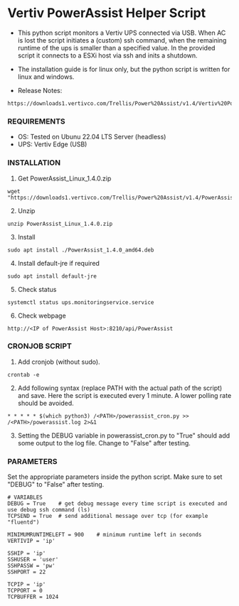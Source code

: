 # Vertiv PowerAssist Helper Script
- This python script monitors a Vertiv UPS connected via USB. When AC is lost the script initiates a (custom) ssh command, when the remaining runtime of the ups is smaller than a specified value. In the provided script it connects to a ESXi host via ssh and inits a shutdown.
- The installation guide is for linux only, but the python script is written for linux and windows.

- Release Notes:
```
https://downloads1.vertivco.com/Trellis/Power%20Assist/v1.4/Vertiv%20Power%20Assist%20Release%20Notes%20v1.4_VERTIV.pdf
```

### REQUIREMENTS
- OS: Tested on Ubunu 22.04 LTS Server (headless)
- UPS: Vertiv Edge (USB)

### INSTALLATION
1) Get PowerAssist_Linux_1.4.0.zip
```
wget "https://downloads1.vertivco.com/Trellis/Power%20Assist/v1.4/PowerAssist_Linux_1.4.0.zip"
```

2) Unzip
```
unzip PowerAssist_Linux_1.4.0.zip
```

3) Install
```
sudo apt install ./PowerAssist_1.4.0_amd64.deb
```

4) Install default-jre if required
```
sudo apt install default-jre
```
  
5) Check status
```
systemctl status ups.monitoringservice.service
```
  
6) Check webpage
```
http://<IP of PowerAssist Host>:8210/api/PowerAssist
```

### CRONJOB SCRIPT
1) Add cronjob (without sudo).
```
crontab -e
```
2) Add following syntax (replace PATH with the actual path of the script) and save. Here the script is executed every 1 minute. A lower polling rate should be avoided.
```
* * * * * $(which python3) /<PATH>/powerassist_cron.py >> /<PATH>/powerassist.log 2>&1
```
3) Setting the DEBUG variable in powerassist_cron.py to "True" should add some output to the log file. Change to "False" after testing.


### PARAMETERS
Set the appropriate parameters inside the python script. Make sure to set "DEBUG" to "False" after testing.
```
# VARIABLES
DEBUG = True    # get debug message every time script is executed and use debug ssh command (ls)
TCPSEND = True  # send additional message over tcp (for example "fluentd")

MINIMUMRUNTIMELEFT = 900    # minimum runtime left in seconds
VERTIVIP = 'ip'

SSHIP = 'ip'
SSHUSER = 'user'
SSHPASSW = 'pw'
SSHPORT = 22

TCPIP = 'ip'
TCPPORT = 0
TCPBUFFER = 1024
```
